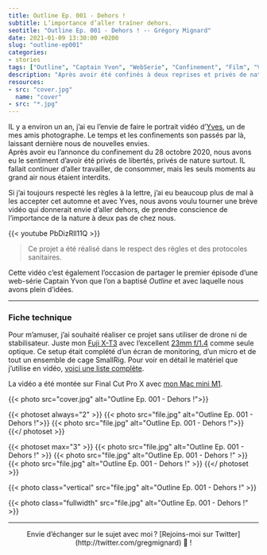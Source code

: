 ```yaml
---
title: Outline Ep. 001 - Dehors !
subtitle: L’importance d’aller traîner dehors.
seotitle: "Outline Ep. 001 - Dehors ! -- Grégory Mignard"
date: 2021-01-09 13:30:00 +0200
slug: "outline-ep001"
categories:
- stories
tags: ["Outline", "Captain Yvon", "WebSerie", "Confinement", "Film", "Vidéo", "COVID-19"]
description: "Après avoir été confinés à deux reprises et privés de nature, nous prenons pleine conscience de l’importance dehors."
resources:
- src: "cover.jpg"
  name: "cover"
- src: "*.jpg"
---
```


IL y a environ un an, j’ai eu l’envie de faire le portrait vidéo d’[Yves](https://yvesquere.com), un de mes amis photographe. Le temps et les confinements son passés par là, laissant dernière nous de nouvelles envies.  
Après avoir eu l’annonce du confinement du 28 octobre 2020, nous avons eu le sentiment d’avoir été privés de libertés, privés de nature surtout. IL fallait continuer d’aller travailler, de consommer, mais les seuls moments au grand air nous étaient interdits.

Si j’ai toujours respecté les règles à la lettre, j’ai eu beaucoup plus de mal à les accepter cet automne et avec Yves, nous avons voulu tourner une brève vidéo qui donnerait envie d’aller dehors, de prendre conscience de l’importance de la nature à deux pas de chez nous.

<div>{{< youtube PbDizRll11Q >}}</div>

> Ce projet a été réalisé dans le respect des règles et des protocoles sanitaires.

Cette vidéo c’est également l’occasion de partager le premier épisode d’une web-série Captain Yvon que l’on a baptisé *Outline* et avec laquelle nous avons plein d’idées.

***

### Fiche technique

Pour m’amuser, j’ai souhaité réaliser ce projet sans utiliser de drone ni de stabilisateur. Juste mon [Fuji X-T3](https://www.digit-photo.com/FUJI-X-T3-Boitier-Nu-Noir-rFUJIXT3BK.html?dpa_id=23) avec l’excellent [23mm f/1.4](https://www.digit-photo.com/FUJI-XF-23mm-f-1-4-R-rFUJI11508.html?dpa_id=23) comme seule optique. Ce setup était complété d’un écran de monitoring, d’un micro et de tout un ensemble de cage SmallRig. Pour voir en détail le matériel que j’utilise en vidéo, [voici une liste complète](https://www.digit-photo.com/wishlist.html?NjQwOQ==?dpa_id=23).

La vidéo a été montée sur Final Cut Pro X avec [mon Mac mini M1](https://gregorymignard.com/mac-mini-m1/).

{{< photo src="cover.jpg" alt="Outline Ep. 001 - Dehors !">}}

{{< photoset always="2" >}}
{{< photo src="file.jpg" alt="Outline Ep. 001 - Dehors !">}}
{{< photo src="file.jpg" alt="Outline Ep. 001 - Dehors !">}}
{{</ photoset >}}

{{< photoset max="3" >}}
  {{< photo src="file.jpg" alt="Outline Ep. 001 - Dehors !" >}}
  {{< photo src="file.jpg" alt="Outline Ep. 001 - Dehors !" >}}
  {{< photo src="file.jpg" alt="Outline Ep. 001 - Dehors !" >}}
{{</ photoset >}}

{{< photo class="vertical" src="file.jpg" alt="Outline Ep. 001 - Dehors !" >}}

{{< photo class="fullwidth" src="file.jpg" alt="Outline Ep. 001 - Dehors !" >}}

***

<center>Envie d’échanger sur le sujet avec moi ? [Rejoins-moi sur Twitter](http://twitter.com/gregmignard) 🐥 !</center>